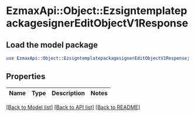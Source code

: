 # EzmaxApi::Object::EzsigntemplatepackagesignerEditObjectV1Response

## Load the model package
```perl
use EzmaxApi::Object::EzsigntemplatepackagesignerEditObjectV1Response;
```

## Properties
Name | Type | Description | Notes
------------ | ------------- | ------------- | -------------

[[Back to Model list]](../README.md#documentation-for-models) [[Back to API list]](../README.md#documentation-for-api-endpoints) [[Back to README]](../README.md)



